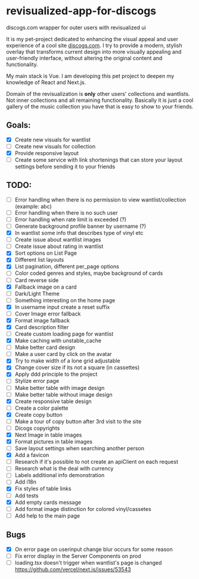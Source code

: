 # revisualized-app-for-discogs
discogs.com wrapper for outer users with revisualized ui

It is my pet-project dedicated to enhancing the visual appeal and user experience of a cool site [discogs.com](https://www.discogs.com/). I try to provide a modern, stylish overlay that transforms current design into more visually appealing and user-friendly interface, without altering the original content and functionality.

My main stack is Vue. I am developing this pet project to deepen my knowledge of React and Next.js.

Domain of the revisualization is __only__ other users' collections and wantlists. Not inner collections and all remaining functionality. Basically it is just a cool gallery of the music collection you have that is easy to show to your friends.

## Goals:
- [x] Create new visuals for wantlist
- [ ] Create new visuals for collection
- [x] Provide responsive layout
- [ ] Create some service with link shortenings that can store your layout settings before sending it to your friends

## TODO:
- [ ] Error handling when there is no permission to view wantlist/collection (example: abc)
- [ ] Error handling when there is no such user
- [ ] Error handling when rate limit is exceeded (?)
- [ ] Generate background profile banner by username (?)
- [x] In wantlist some info that describes type of vinyl etc
- [ ] Create issue about wantlist images
- [ ] Create issue about rating in wantlist
- [x] Sort options on List Page
- [x] Different list layouts
- [x] List pagination, different per_page options
- [ ] Color coded genres and styles, maybe background of cards
- [ ] Card reverse side
- [x] Fallback image on a card
- [ ] Dark/Light Theme
- [ ] Something interesting on the home page
- [x] In username input create a reset suffix
- [ ] Cover Image error fallback
- [x] Format image fallback
- [x] Card description filter
- [ ] Create custom loading page for wantlist
- [x] Make caching with unstable_cache
- [ ] Make better card design
- [ ] Make a user card by click on the avatar
- [x] Try to make width of a lone grid adjustable
- [x] Change cover size if its not a square (in cassettes)
- [x] Apply ddd principle to the project
- [ ] Stylize error page
- [ ] Make better table with image design
- [ ] Make better table without image design
- [x] Create responsive table design
- [ ] Create a color palette
- [x] Create copy button
- [ ] Make a tour of copy button after 3rd visit to the site
- [ ] Dicogs copyrights
- [x] Next Image in table images
- [x] Format pictures in table images
- [ ] Save layout settings when searching another person
- [x] Add a favicon
- [ ] Research if it's possible to not create an apiClient on each request
- [ ] Research what is the deal with currency
- [ ] Labels additional info demonstration
- [ ] Add i18n
- [x] Fix styles of table links
- [ ] Add tests
- [x] Add empty cards message
- [ ] Add format image distinction for colored vinyl/cassetes
- [ ] Add help to the main page

## Bugs
- [x] On error page on userinput change blur occurs for some reason
- [ ] Fix error display in the Server Components on prod
- [ ] loading.tsx doesn't trigger when wantlist's page is changed https://github.com/vercel/next.js/issues/53543
